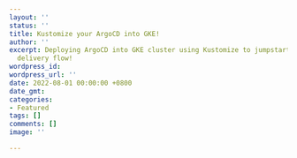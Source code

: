```yaml
---
layout: ''
status: ''
title: Kustomize your ArgoCD into GKE!
author: ''
excerpt: Deploying ArgoCD into GKE cluster using Kustomize to jumpstart your GitOps
  delivery flow!
wordpress_id: 
wordpress_url: ''
date: 2022-08-01 00:00:00 +0800
date_gmt: 
categories:
- Featured
tags: []
comments: []
image: ''

---
```

